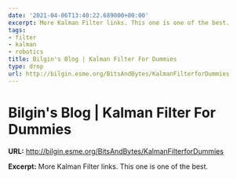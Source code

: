 ```yaml
---
date: '2021-04-06T13:40:22.689000+00:00'
excerpt: More Kalman Filter links. This one is one of the best.
tags:
- filter
- kalman
- robotics
title: Bilgin's Blog | Kalman Filter For Dummies
type: drop
url: http://bilgin.esme.org/BitsAndBytes/KalmanFilterforDummies
---
```


# Bilgin's Blog | Kalman Filter For Dummies

**URL:** http://bilgin.esme.org/BitsAndBytes/KalmanFilterforDummies

**Excerpt:** More Kalman Filter links. This one is one of the best.

